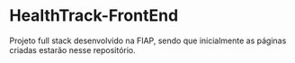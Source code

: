 # HealthTrack-FrontEnd
Projeto full stack desenvolvido na FIAP, sendo que inicialmente as páginas criadas estarão nesse repositório.

